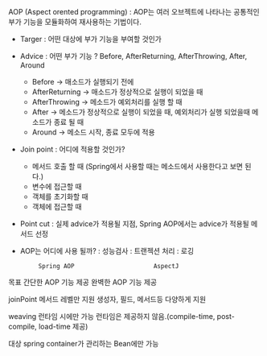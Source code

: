 AOP (Aspect orented programming)
 : AOP는 여러 오브젝트에 나타나는 공통적인 부가 기능을 모듈화하여 재사용하는 기법이다.

- Targer
 : 어떤 대상에 부가 기능을 부여할 것인가

- Advice
 : 어떤 부가 기능 ? Before, AfterReturning, AfterThrowing, After, Around
   * Before -> 매소드가 실행되기 전에
   * AfterReturning -> 매소드가 정상적으로 실행이 되었을 때
   * AfterThrowing -> 메소드가 예외처리를 실행 할 때
   * After -> 메소드가 정상적으로 실행이 되었을 때, 예외처리가 실행 되었을때 메소드가 종료 될 때
   * Around -> 메소드 시작, 종료 모두에 적용

- Join point
 : 어디에 적용할 것인가? 
  * 메서드 호출 할 때 (Spring에서 사용할 때는 메소드에서 사용한다고 보면 된다.)
  * 변수에 접근할 때
  * 객체를 초기화할 때
  * 객체에 접근할 때

- Point cut
 : 실제 advice가 적용될 지점, Spring AOP에서는 advice가 적용될 메서드 선정


 - AOP는 어디에 사용 될까?
  : 성능검사
  : 트랜젝션 처리
  : 로깅


            Spring AOP                      AspectJ

목표        간단한 AOP 기능 제공            완벽한 AOP 기능 제공

joinPoint   메서드 레벨만 지원              생성자, 필드, 메서드등 다양하게 지원

weaving     런타임 시에만 가능              런타임은 제공하지 않음.(compile-time, post-compile, load-time 제공)

대상        spring container가 관리하는
            Bean에만 가능